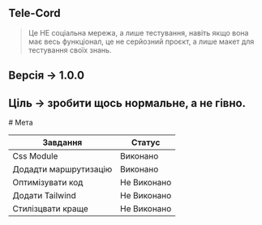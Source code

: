 ## Tele-Cord

> Це НЕ соціальна мережа, а лише тестування, навіть якщо вона має весь функціонал, це не серйозний проєкт, а лише макет для тестування своїх знань.

## Версія -> 1.0.0
## Ціль -> зробити щось нормальне, а не гівно.

<div style="display: center;">
# Мета
</div>

| Завдання              | Статус     |
|-----------------------|------------|
| Css Module            | Виконано |
| Додадти маршрутизацію    |Виконано |
| Оптимізувати код      | Не Виконано |
| Додати Tailwind       | Не Виконано |
| Стилізцвати краще       | Не Виконано |
